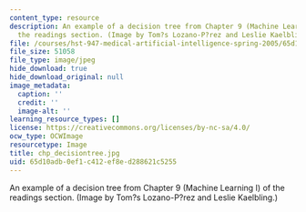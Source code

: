 ```yaml
---
content_type: resource
description: An example of a decision tree from Chapter 9 (Machine Learning I) of
  the readings section. (Image by Tom?s Lozano-P?rez and Leslie Kaelbling.)
file: /courses/hst-947-medical-artificial-intelligence-spring-2005/65d10adb0ef1c412ef8ed288621c5255_chp_decisiontree.jpg
file_size: 51058
file_type: image/jpeg
hide_download: true
hide_download_original: null
image_metadata:
  caption: ''
  credit: ''
  image-alt: ''
learning_resource_types: []
license: https://creativecommons.org/licenses/by-nc-sa/4.0/
ocw_type: OCWImage
resourcetype: Image
title: chp_decisiontree.jpg
uid: 65d10adb-0ef1-c412-ef8e-d288621c5255
---
```

An example of a decision tree from Chapter 9 (Machine Learning I) of the readings section. (Image by Tom?s Lozano-P?rez and Leslie Kaelbling.)